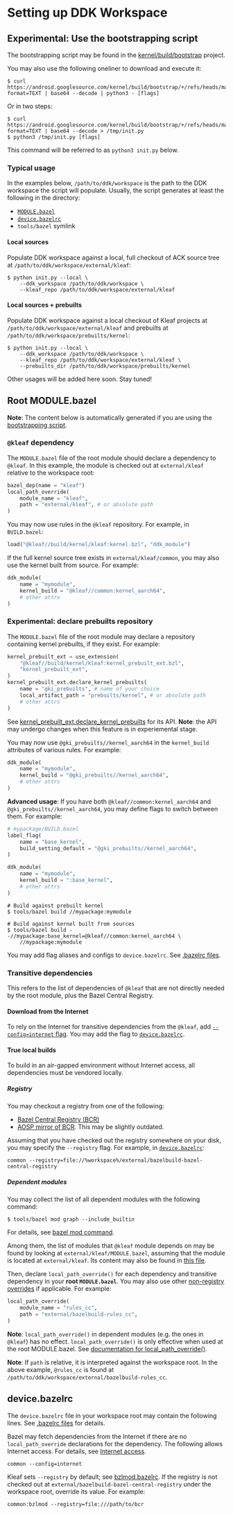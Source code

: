 # Setting up DDK Workspace

## Experimental: Use the bootstrapping script

The bootstrapping script may be found in the
[kernel/build/bootstrap](https://android.googlesource.com/kernel/build/bootstrap)
project.

You may also use the following oneliner to download and execute it:

```shell
$ curl https://android.googlesource.com/kernel/build/bootstrap/+/refs/heads/main/init.py?format=TEXT | base64 --decode | python3 - [flags]
```

Or in two steps:

```shell
$ curl https://android.googlesource.com/kernel/build/bootstrap/+/refs/heads/main/init.py?format=TEXT | base64 --decode > /tmp/init.py
$ python3 /tmp/init.py [flags]
```

This command will be referred to as `python3 init.py` below.

### Typical usage

In the examples below, `/path/to/ddk/workspace` is the path to the
DDK workspace the script will populate. Usually, the script generates at
least the following in the directory:
* [`MODULE.bazel`](#root-modulebazel)
* [`device.bazelrc`](#devicebazelrc)
* `tools/bazel` symlink

#### Local sources

Populate DDK workspace against a local, full
checkout of ACK source tree at `/path/to/ddk/workspace/external/kleaf`:

```shell
$ python init.py --local \
    --ddk_workspace /path/to/ddk/workspace \
    --kleaf_repo /path/to/ddk/workspace/external/kleaf
```

#### Local sources + prebuilts

Populate DDK workspace against a local checkout of
Kleaf projects at `/path/to/ddk/workspace/external/kleaf` and prebuilts at
`/path/to/ddk/workspace/prebuilts/kernel`:

```shell
$ python init.py --local \
    --ddk_workspace /path/to/ddk/workspace \
    --kleaf_repo /path/to/ddk/workspace/external/kleaf \
    --prebuilts_dir /path/to/ddk/workspace/prebuilts/kernel
```

Other usages will be added here soon. Stay tuned!

## Root MODULE.bazel

**Note**: The content below is automatically generated if you are using
the [bootstrapping script](#experimental-use-the-bootstrapping-script).

### `@kleaf` dependency

The `MODULE.bazel` file of the root module should declare a dependency
to `@kleaf`. In this example, the module is checked out at
`external/kleaf` relative to the workspace root:

```python
bazel_dep(name = "kleaf")
local_path_override(
    module_name = "kleaf",
    path = "external/kleaf", # or absolute path
)
```

You may now use rules in the `@kleaf` repository. For example, in `BUILD.bazel`:

```python
load("@kleaf//build/kernel/kleaf:kernel.bzl", "ddk_module")
```

If the full kernel source tree exists in `external/kleaf/common`, you may also
use the kernel built from source. For example:

```python
ddk_module(
    name = "mymodule",
    kernel_build = "@kleaf//common:kernel_aarch64",
    # other attrs
)
```

### Experimental: declare prebuilts repository

The `MODULE.bazel` file of the root module may declare a repository containing
kernel prebuilts, if they exist. For example:

```python
kernel_prebuilt_ext = use_extension(
    "@kleaf//build/kernel/kleaf:kernel_prebuilt_ext.bzl",
    "kernel_prebuilt_ext",
)
kernel_prebuilt_ext.declare_kernel_prebuilts(
    name = "gki_prebuilts", # name of your choice
    local_artifact_path = "prebuilts/kernel", # or absolute path
    # other attrs
)
```

See
[kernel_prebuilt_ext.declare_kernel_prebuilts](../api_reference/kernel_prebuilt_ext.md) for its API.
**Note**: the API may undergo changes when this feature is in experiemental
stage.

You may now use `@gki_prebuilts//kernel_aarch64` in the `kernel_build`
attributes of various rules. For example:

```python
ddk_module(
    name = "mymodule",
    kernel_build = "@gki_prebuilts//kernel_aarch64",
    # other attrs
)
```

**Advanced usage**: If you have both `@kleaf//common:kernel_aarch64` and
`@gki_prebuilts//kernel_aarch64`, you may define flags to switch between
them. For example:

```python
# mypackage/BUILD.bazel
label_flag(
    name = "base_kernel",
    build_setting_default = "@gki_prebuilts//kernel_aarch64",
)

ddk_module(
    name = "mymodule",
    kernel_build = ":base_kernel",
    # other attrs
)
```

```shell
# Build against prebuilt kernel
$ tools/bazel build //mypackage:mymodule

# Build against kernel built from sources
$ tools/bazel build --//mypackage:base_kernel=@kleaf//common:kernel_aarch64 \
    //mypackage:mymodule
```

You may add flag aliases and configs to `device.bazelrc`. See
[.bazelrc files](../impl.md#bazelrc-files).

### Transitive dependencies

This refers to the list of dependencies of `@kleaf` that are not
directly needed by the root module, plus the Bazel Central Registry.

#### Download from the Internet

To rely on the Internet for transitive dependencies from the `@kleaf`,
add [`--config=internet` flag](../network.md). You may add the flag to
[`device.bazelrc`](#devicebazelrc).

#### True local builds

To build in an air-gapped environment without Internet access, all
dependencies must be vendored locally.

##### Registry

You may checkout a registry from one of the following:

* [Bazel Central Registry (BCR)](https://bcr.bazel.build/)
* [AOSP mirror of BCR](https://android.googlesource.com/platform/external/bazelbuild-bazel-central-registry).
  This may be slightly outdated.

Assuming that you have checked out the registry somewhere on your disk,
you may specify the `--registry` flag. For example, in
[`device.bazelrc`](#devicebazelrc):

```text
common --registry=file://%workspace%/external/bazelbuild-bazel-central-registry
```

##### Dependent modules

You may collect the list of all dependent modules with the following command:

```shell
$ tools/bazel mod graph --include_builtin
```

For details, see [bazel mod command](https://bazel.build/external/mod-command).

Among them, the list of modules that `@kleaf` module depends on may be
found by looking at `external/kleaf/MODULE.bazel`, assuming that the module is
located at `external/kleaf`. Its content may also be found in
[this file](../../bzlmod/bazel.MODULE.bazel).

Then, declare `local_path_override()` for each dependency and transitive
dependency in your **root `MODULE.bazel`**. You may also use other
[non-registry overrides](https://bazel.build/external/module#non-registry_overrides)
if applicable. For example:

```python
local_path_override(
    module_name = "rules_cc",
    path = "external/bazelbuild-rules_cc",
)
```

**Note**: `local_path_override()` in dependent modules (e.g. the ones
in `@kleaf`) has no effect. `local_path_override()` is only effective
when used at the root MODULE.bazel. See
[documentation for local_path_override()](https://bazel.build/rules/lib/globals/module#local_path_override).

**Note**: If `path` is relative, it is interpreted against the workspace root.
In the above example, `@rules_cc` is found at
`/path/to/ddk/workspace/external/bazelbuild-rules_cc`.

## device.bazelrc

The `device.bazelrc` file in your workspace root may contain the following
lines. See [.bazelrc files](../impl.md#bazelrc-files) for details.

Bazel may fetch dependencies from the Internet if there are no
`local_path_override`
declarations for the dependency. The following
allows Internet access. For details, see [Internet access](../network.md).

```text
common --config=internet
```

Kleaf sets `--registry` by default; see
[bzlmod.bazelrc](../../bazelrc/bzlmod.bazelrc). If the registry is not checked
out at `external/bazelbuild-bazel-central-registry` under the workspace root,
override its value. For example:

```text
common:bzlmod --registry=file:///path/to/bcr
```
